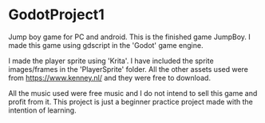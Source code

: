 # GodotProject1
Jump boy game for PC and android.
This is the finished game JumpBoy.
I made this game using gdscript in the 'Godot' game engine.

I made the player sprite using 'Krita'. I have included the sprite images/frames in the 'PlayerSprite' folder.
All the other assets used were from https://www.kenney.nl/ and they were free to download.

All the music used were free music and I do not intend to sell this game and profit from it.
This project is just a beginner practice project made with the intention of learning.

